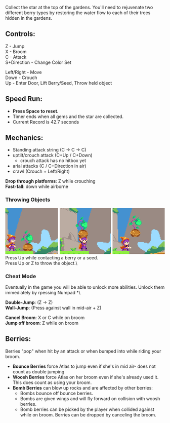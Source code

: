 Collect the star at the top of the gardens. You'll need to rejuvenate two different berry types by restoring the water flow to each of their trees hidden in the gardens.

## Controls:

Z - Jump\
X - Broom\
C - Attack\
S+Direction - Change Color Set

Left/Right - Move\
Down - Crouch\
Up - Enter Door, Lift Berry/Seed, Throw held object

## Speed Run:
- **Press Space to reset.**
- Timer ends when all gems and the star are collected.
- Current Record is 42.7 seconds

## Mechanics:
- Standing attack string (C -> C -> C)
- uptilt/crouch attack (C+Up / C+Down)
  - crouch attack has no hitbox yet
- arial attacks (C / C+Direction in air)
- crawl (Crouch + Left/Right)

**Drop through platforms**: Z while crouching\
**Fast-fall**: down while airborne

### Throwing Objects
![Screenshot](images/throwExample.png)\
Press Up while contacting a berry or a seed.\
Press Up or Z to throw the object.\


### Cheat Mode
Eventually in the game you will be able to unlock more abilities. Unlock them immediately by rpessing Numpad *\

**Double-Jump**: (Z -> Z)\
**Wall-Jump**: (Press against wall in mid-air + Z)

**Cancel Broom**: X or C while on broom\
**Jump off broom**: Z while on broom

## Berries:
Berries "pop" when hit by an attack or when bumped into while riding your broom.

- **Bounce Berries** force Atlas to jump even if she's in mid air- does not count as double jumping
- **Woosh Berries** force Atlas on her broom even if she's already used it. This does count as using your broom.
- **Bomb Berries** can blow up rocks and are affected by other berries:
   - Bombs bounce off bounce berries.
   - Bombs are given wings and will fly forward on collision with woosh berries.
   - Bomb berries can be picked by the player when collided against while on broom. Berries can be dropped by canceling the broom.
  
